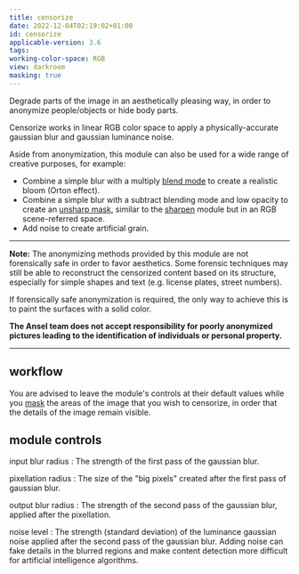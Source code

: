 ```yaml
---
title: censorize
date: 2022-12-04T02:19:02+01:00
id: censorize
applicable-version: 3.6
tags:
working-color-space: RGB
view: darkroom
masking: true
---
```


Degrade parts of the image in an aesthetically pleasing way, in order to anonymize people/objects or hide body parts.

Censorize works in linear RGB color space to apply a physically-accurate gaussian blur and gaussian luminance noise.

Aside from anonymization, this module can also be used for a wide range of creative purposes, for example:

- Combine a simple blur with a multiply [blend mode](../masking-and-blending/blend-modes.md) to create a realistic bloom (Orton effect).
- Combine a simple blur with a subtract blending mode and low opacity to create an [unsharp mask](https://en.wikipedia.org/wiki/Unsharp_masking), similar to the [sharpen](./sharpen.md) module but in an RGB scene-referred space.
- Add noise to create artificial grain.

---

**Note:** The anonymizing methods provided by this module are not forensically safe in order to favor aesthetics. Some forensic techniques may still be able to reconstruct the censorized content based on its structure, especially for simple shapes and text (e.g. license plates, street numbers).

If forensically safe anonymization is required, the only way to achieve this is to paint the surfaces with a solid color.

**The Ansel team does not accept responsibility for poorly anonymized pictures leading to the identification of individuals or personal property.**

---

## workflow

You are advised to leave the module's controls at their default values while you [mask](../masking-and-blending/masks/drawn.md) the areas of the image that you wish to censorize, in order that the details of the image remain visible.

## module controls

input blur radius
: The strength of the first pass of the gaussian blur.

pixellation radius
: The size of the "big pixels" created after the first pass of gaussian blur.

output blur radius
: The strength of the second pass of the gaussian blur, applied after the pixellation.

noise level
: The strength (standard deviation) of the luminance gaussian noise applied after the second pass of the gaussian blur. Adding noise can fake details in the blurred regions and make content detection more difficult for artificial intelligence algorithms.
